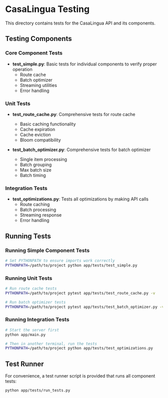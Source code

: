 # CasaLingua Testing

This directory contains tests for the CasaLingua API and its components.

## Testing Components

### Core Component Tests

- **test_simple.py**: Basic tests for individual components to verify proper operation
  - Route cache
  - Batch optimizer
  - Streaming utilities
  - Error handling

### Unit Tests

- **test_route_cache.py**: Comprehensive tests for route cache
  - Basic caching functionality
  - Cache expiration
  - Cache eviction
  - Bloom compatibility

- **test_batch_optimizer.py**: Comprehensive tests for batch optimizer
  - Single item processing
  - Batch grouping
  - Max batch size
  - Batch timing

### Integration Tests

- **test_optimizations.py**: Tests all optimizations by making API calls
  - Route caching
  - Batch processing
  - Streaming response
  - Error handling

## Running Tests

### Running Simple Component Tests

```bash
# Set PYTHONPATH to ensure imports work correctly
PYTHONPATH=/path/to/project python app/tests/test_simple.py
```

### Running Unit Tests

```bash
# Run route cache tests
PYTHONPATH=/path/to/project pytest app/tests/test_route_cache.py -v

# Run batch optimizer tests
PYTHONPATH=/path/to/project pytest app/tests/test_batch_optimizer.py -v
```

### Running Integration Tests

```bash
# Start the server first
python app/main.py

# Then in another terminal, run the tests
PYTHONPATH=/path/to/project python app/tests/test_optimizations.py
```

## Test Runner

For convenience, a test runner script is provided that runs all component tests:

```bash
python app/tests/run_tests.py
```